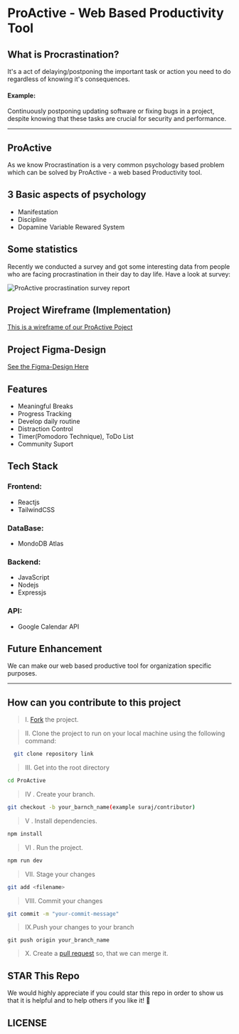 # ProActive - Web Based Productivity Tool

## What is Procrastination?

It's a act of delaying/postponing the important task or action you need to do regardless of knowing it's consequences.

#### Example:

Continuously postponing updating software or fixing bugs in a project, despite knowing that these tasks are crucial for security and performance.

---

## ProActive

As we know Procrastination is a very common psychology based problem which can be solved by ProActive - a web based Productivity tool.

## 3 Basic aspects of psychology

- Manifestation
- Discipline
- Dopamine Variable Rewared System

## Some statistics

Recently we conducted a survey and got some interesting data from people who are facing procrastination in their day to day life. Have a look at survey:

![ProActive procrastination survey report]("Image_URL")

## Project Wireframe (Implementation)

[This is a wireframe of our ProActive Poject](https://excalidraw.com/#room=16af7809f06ee64edfa3,b1Hoc7Ptk_d-501jDrXSCg)

## Project Figma-Design

[See the Figma-Design Here](https://www.figma.com/file/a2UpOUlF7pWdqA03bhttIr/Untitled?type=design&node-id=0%3A1&mode=design&t=hZpPRo2nDEVgVyHa-1)

## Features

- Meaningful Breaks
- Progress Tracking
- Develop daily routine
- Distraction Control
- Timer(Pomodoro Technique), ToDo List
- Community Suport

## Tech Stack

### Frontend:

- Reactjs
- TailwindCSS

### DataBase:

- MondoDB Atlas

### Backend:

- JavaScript
- Nodejs
- Expressjs

### API:

- Google Calendar API

## Future Enhancement

We can make our web based productive tool for organization specific purposes.

---

## How can you contribute to this project

> &#8544;. [Fork](https://github.com/Suraj-kumar00/ProActive/fork) the project.

> &#8545;. Clone the project to run on your local machine using the following command:

```sh
  git clone repository link
```

> &#8546;. Get into the root directory

```sh
cd ProActive
```

> &#8547; . Create your branch.

```sh
git checkout -b your_barnch_name(example suraj/contributor)
```

> &#8548; . Install dependencies.

```sh
npm install
```

> &#8549; . Run the project.

```sh
npm run dev
```

> &#8550;. Stage your changes

```sh
git add <filename>
```

> &#8551;. Commit your changes

```sh
git commit -m "your-commit-message"
```

> &#8552;.Push your changes to your branch

```
git push origin your_branch_name
```

> &#8553;. Create a [pull request](https://github.com/Suraj-kumar00/ProActive/compare) so, that we can merge it.

## STAR This Repo

We would highly appreciate if you could star this repo in order to show us that it is helpful and to help others if you like it! 🌟

## LICENSE
